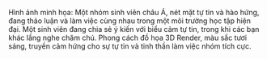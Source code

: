 Hình ảnh minh họa: Một nhóm sinh viên châu Á, nét mặt tự tin và hào hứng, đang thảo luận và làm việc cùng nhau trong một môi trường học tập hiện đại. Một sinh viên đang chia sẻ ý kiến với biểu cảm tự tin, trong khi các bạn khác lắng nghe chăm chú. Phong cách đồ họa 3D Render, màu sắc tươi sáng, truyền cảm hứng cho sự tự tin và tinh thần làm việc nhóm tích cực.